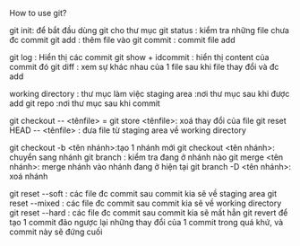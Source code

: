How to use git?

git init: để bắt đầu dùng git cho thư mục
git status : kiểm tra những file chưa đc commit
git add : thêm file vào 
git commit : commit file add

git log : Hiển thị các commit
git show + idcommit : hiển thị content của commit đó
git diff : xem sự khác nhau của 1 file sau khi file thay đổi và đc add

working directory : thư mục làm việc
staging area :nơi thư mục sau khi được add
git repo :nơi thư mục sau khi commit

git checkout -- <tênfile> = git store <tênfile>: xoá thay đổi của file
git reset HEAD -- <tênfile> : đưa file từ staging area về working directory

git checkout -b <tên nhánh>:tạo 1 nhánh mới
git checkout <tên nhánh>: chuyển sang nhánh
git branch : kiểm tra đang ở nhánh nào
git merge <tên nhánh>: merge nhánh vào nhánh đang ở hiện tại
git branch -D <tên nhánh>: xoá nhánh

git reset --soft <id commit>: các file đc commit sau commit kia sẽ về staging area
git reset --mixed <id commit>: các file đc commit sau commit kia sẽ về working directory
git reset --hard <id commit>: các file đc commit sau commit kia sẽ mất hẳn
git revert <idcommit> để tạo 1 commit đảo ngược lại những thay đổi của 1 commit trong quá khứ, và commit này sẽ đứng cuối